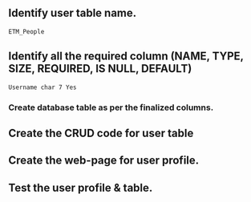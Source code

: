 ## Identify user table name.
    ETM_People
## Identify all the required column (NAME, TYPE, SIZE, REQUIRED, IS NULL, DEFAULT)
    Username char 7 Yes
### Create database table as per the finalized columns.
## Create the CRUD code for user table
## Create the web-page for user profile.
## Test the user profile & table.
